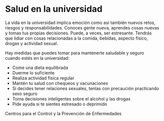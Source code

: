 Salud en la universidad
=======================


La vida en la universidad implica emoción como así también nuevos retos, riesgos y responsabilidades. Conoces gente nueva, aprendes cosas nuevas y tomas tus propias decisiones. Puede, a veces, ser estresante. Tendrás que lidiar con cosas relacionadas a la comida, bebidas, aspecto físico, drogas y actividad sexual. 


Hay medidas que puedes tomar para mantenerte saludable y seguro cuando estés en la universidad:


* Come una dieta equilibrada
* Duerme lo suficiente
* Realiza actividad física regular
* Mantén tu salud con chequeos y vacunaciones
* Si decides tener relaciones sexuales, tenlas con precaución practicando sexo seguro
* Toma decisiones inteligentes sobre el alcohol y las drogas
* Pide ayuda si te sientes estresado o deprimido


Centros para el Control y la Prevención de Enfermedades

